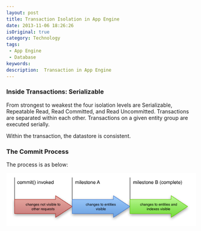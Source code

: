 ```yaml
---
layout: post
title: Transaction Isolation in App Engine
date: 2013-11-06 18:26:26
isOriginal: true
category: Technology 
tags:
 - App Engine
 - Database
keywords: 
description:  Transaction in App Engine
---
```


### Inside Transactions: Serializable

From strongest to weakest the four isolation levels are  Serializable, Repeatable Read, Read Committed, and Read Uncommitted. Transactions are separated within each other. Transactions on a given entity group are executed serially.

Within the transaction, the datastore is consistent.

### The Commit Process

The process is as below:

![alt normal](/images/posts/transaction-isolation-in-app-engine/1.1.png )


